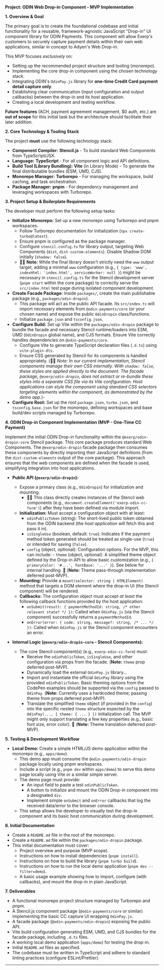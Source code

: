 **Project: ODIN Web Drop-in Component - MVP Implementation**

**1. Overview & Goal**

The primary goal is to create the foundational codebase and initial functionality for a reusable, framework-agnostic JavaScript "Drop-in" UI component library for ODIN Payments. This component will allow Exerp's customers to securely capture payment details within their own web applications, similar in concept to Adyen's Web Drop-in.

This MVP focuses _exclusively_ on:

- Setting up the recommended project structure and tooling (monorepo).
- Implementing the core drop-in component using the chosen technology stack.
- Integrating ODIN's `OdinPay.js` library for **one-time Credit Card payment detail capture only**.
- Establishing clear communication (input configuration and output callbacks) between the drop-in and its host application.
- Creating a local development and testing workflow.

**Future features** (ACH, payment agreement management, $0 auth, etc.) are **out of scope** for this initial task but the architecture should facilitate their later addition.

**2. Core Technology & Tooling Stack**

The project **must** use the following technology stack:

- **Component Compiler:** **Stencil.js** - To build standard Web Components from TypeScript/JSX.
- **Language:** **TypeScript** - For all component logic and API definitions.
- **Build Tool (Library Bundling):** **Vite** (in Library Mode) - To generate the final distributable bundles (ESM, UMD, CJS).
- **Monorepo Manager:** **Turborepo** - For managing the workspace, build caching, and task orchestration.
- **Package Manager:** **pnpm** - For dependency management and leveraging workspaces with Turborepo.

**3. Project Setup & Boilerplate Requirements**

The developer must perform the following setup tasks:

- **Initialize Monorepo:** Set up a new monorepo using Turborepo and pnpm workspaces.
  - Follow Turborepo documentation for initialization (`npx create-turbo@latest`).
  - Ensure pnpm is configured as the package manager.
  - Configure `stencil.config.ts` for library output, targeting Web Components (`dist`, `dist-custom-elements`). Disable Shadow DOM initially (`shadow: false`).
  - 🧑‍💻 **Note:** While the final library doesn't strictly need the `www` output target, adding a minimal `www` configuration (e.g., `{ type: 'www', indexHtml: 'index.html', serviceWorker: null }`) might be necessary in `stencil.config.ts` for the Stencil development server (`pnpm start` within the core package) to correctly serve the `src/index.html` test page during isolated component development.
- **Create Facade Package:** Inside `packages/`, create the main publishable package (e.g., `packages/odin-dropin`).
  - This package will act as the public API facade. Its `src/index.ts` will import necessary elements from `@odin-payments/core` (or your chosen name) and expose the public `OdinDropin` class/functions.
  - Initialize `package.json` and `tsconfig.json`.
- **Configure Build:** Set up Vite within the `packages/odin-dropin` package to bundle the facade and necessary Stencil runtime/loaders into ESM, UMD (`OdinDropin` global name), and CJS formats. Ensure Vite correctly handles dependencies on `@odin-payments/core`.
  - Configure Vite to generate TypeScript declaration files (`.d.ts`) using `vite-plugin-dts`.
  - Ensure CSS generated by Stencil for its components is handled appropriately. (🧑‍💻 _Note: In our current implementation, Stencil components manage their own CSS internally. With `shadow: false`, these styles are applied directly to the document. The facade package, `@exerp/odin-dropin`, does not extract or re-bundle these styles into a separate CSS file via its Vite configuration. Host applications can style the component using standard CSS selectors targeting elements within the component, as demonstrated by the demo app._)-
-  **Configure Root:** Set up the root `package.json`, `turbo.json`, and `tsconfig.base.json` for the monorepo, defining workspaces and base build/dev scripts managed by Turborepo.

**4. ODIN Drop-in Component Implementation (MVP - One-Time CC Payment)**

Implement the initial ODIN Drop-in functionality within the `@exerp/odin-dropin-core` Stencil package. This core package produces standard Web Components. The `@exerp/odin-dropin` facade package then consumes these components by directly importing their JavaScript definitions (from the `dist-custom-elements` output of the core package). This approach ensures that the web components are defined when the facade is used, simplifying integration into host applications.

- **Public API (`@exerp/odin-dropin`):**
  - Expose a primary class (e.g., `OdinDropin`) for initialization and mounting.
    -   🧑‍💻 This class directly creates instances of the Stencil web components (e.g., `document.createElement('exerp-odin-cc-form')`) after they have been defined via module import.
  - **Initialization:** Must accept a configuration object with at least:
    - `odinPublicToken` (string): The short-lived public token obtained from the ODIN backend (the _host application_ will fetch this and pass it in).
    - `isSingleUse` (boolean, default: `true`): Indicates if the payment method token generated should be treated as single-use (`true`) or intended for saving (`false`).
    - `config` (object, optional): Configuration options. For the MVP, this can include:
          - `theme` (object, optional): A simplified theme object defined by the Drop-in API to allow basic customization (e.g., `{ primaryColor: '#...', fontBase: '...' }`). See below for internal handling. 🎨 (**Note:** Theme pass-through implementation deferred post-MVP).
  - **Mounting:** Provide a `mount(selector: string | HTMLElement)` method that targets a DOM element where the drop-in UI (the Stencil component) will be rendered.
  - **Callbacks:** The configuration object must accept _at least_ the following callback functions provided by the host application:
    - `onSubmit(result: { paymentMethodId: string, /* other relevant state? */ })`: Called when `OdinPay.js` (via the Stencil component) successfully returns a `paymentMethodId`.
    - `onError(error: { code: string, message?: string, /* ... */ })`: Called when `OdinPay.js` or the Stencil component encounters an error.

- **Internal Logic (`@exerp/odin-dropin-core` - Stencil Components):**
  - The core Stencil component(s) (e.g., `exerp-odin-cc-form`) must:
    - Receive the `odinPublicToken`, `isSingleUse`, and other configuration via props from the facade. (**Note:** `theme` prop deferred post-MVP).
    - Dynamically load the external `OdinPay.js` library...
    - Import and instantiate the official `OdinPay` library using the provided `odinPublicToken`. Basic theming options from the CodePen examples should be supported via the `config` passed to `OdinPay`. (**Note:** Currently uses a hardcoded theme; passing theme from props deferred post-MVP).
    - Translate the simplified `theme` object (if provided in the `config`) into the specific nested `theme` structure expected by the `OdinPay(..., { theme: { ... } })` initialization call. The MVP might only support translating a few key properties (e.g., basic font size, error color). 🎨 (**Note:** Theme translation deferred post-MVP).

**5. Testing & Development Workflow**

- **Local Demo:** Create a simple HTML/JS demo application within the monorepo (e.g., `apps/demo`).
  - This demo app must consume the `@odin-payments/odin-dropin` package locally using pnpm workspaces.
  - Include a script (e.g., `pnpm dev` within `apps/demo`) to serve this demo page locally using Vite or a similar simple server.
  - The demo page must provide:
    - An input field to paste a test `odinPublicToken`.
    - A button to initialize and mount the ODIN Drop-in component into a designated `div`.
    - Implement simple `onSubmit` and `onError` callbacks that log the received data/error to the browser console.
  - This setup allows the developer to visually test the drop-in component and its basic host communication during development.

**6. Initial Documentation**

- Create a `README.md` file in the root of the monorepo.
- Create a `README.md` file within the `packages/odin-dropin` package.
- This initial documentation must cover:
  - Project overview and purpose (MVP scope).
  - Instructions on how to install dependencies (`pnpm install`).
  - Instructions on how to build the library (`pnpm turbo build`).
  - Instructions on how to run the local demo application (`pnpm dev --filter=demo`).
  - A basic usage example showing how to import, configure (with callbacks), and mount the drop-in in plain JavaScript.

**7. Deliverables**

- A functional monorepo project structure managed by Turborepo and pnpm.
- A Stencil.js component package (`@odin-payments/core` or similar) implementing the basic CC capture UI wrapping `OdinPay.js`.
- A facade package (`@odin-payments/odin-dropin`) exposing the public API.
- Vite build configuration generating ESM, UMD, and CJS bundles for the facade package, including `.d.ts` files.
- A working local demo application (`apps/demo`) for testing the drop-in.
- Initial `README.md` files as specified.
- The codebase must be written in TypeScript and adhere to standard linting practices (configure ESLint/Prettier).

---
